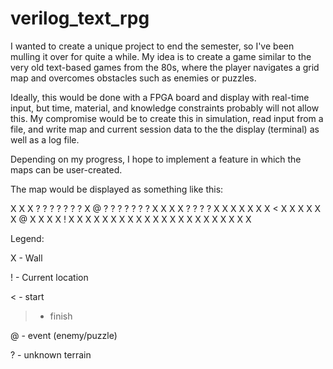 # verilog_text_rpg

I wanted to create a unique project to end the semester, so I've been mulling it over for quite a while. My idea is to create a game similar to the very old text-based games from the 80s, where the player navigates a grid map and overcomes obstacles such as enemies or puzzles.

 

Ideally, this would be done with a FPGA board and display with real-time input, but time, material, and knowledge constraints probably will not allow this. My compromise would be to create this in simulation, read input from a file, and write map and current session data to the the display (terminal) as well as a log file.

 

Depending on my progress, I hope to implement a feature in which the maps can be user-created.

 

The map would be displayed as something like this:

 
X	X	X	?	?	?	?	?	?	?
X		@	?	?	?	?	?	?	?
X			X	X	X	?	?	?	?
X	X				X	X	X	X	X
<		X							X
X		X	X	X	@	X	X		X
X					!	X	X		X
X		X	X	X		X	X		X
X									X
X	X	X	X	X	X	X	X	X	X

 

Legend:

X - Wall

! - Current location

< - start

> - finish

@ - event (enemy/puzzle)

? - unknown terrain